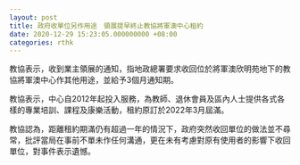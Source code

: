 ```yaml
---
layout: post
title: 政府收單位另作用途　領展提早終止教協將軍澳中心租約
date: 2020-12-29 15:23:05.000000000 +08:00
categories: rthk
---
```


教協表示，收到業主領展的通知，指地政總署要求收回位於將軍澳欣明苑地下的教協將軍澳中心作其他用途，並給予3個月通知期。

教協表示，中心自2012年起投入服務，為教師、退休會員及區內人士提供各式各樣的專業培訓、課程及康樂活動，租約原訂於2022年3月屆滿。

教協認為，距離租約期滿仍有超過一年的情況下，政府突然收回單位的做法並不尋常，批評當局在事前不單未作任何溝通，更在未有考慮對原有使用者的影響下收回單位，對事件表示遺憾。
